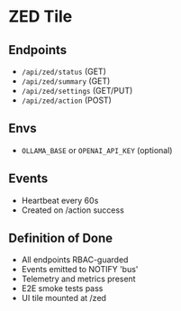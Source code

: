 # ZED Tile

## Endpoints
- `/api/zed/status` (GET)
- `/api/zed/summary` (GET)
- `/api/zed/settings` (GET/PUT)
- `/api/zed/action` (POST)

## Envs
- `OLLAMA_BASE` or `OPENAI_API_KEY` (optional)

## Events
- Heartbeat every 60s
- Created on /action success

## Definition of Done
- All endpoints RBAC-guarded
- Events emitted to NOTIFY 'bus'
- Telemetry and metrics present
- E2E smoke tests pass
- UI tile mounted at /zed
